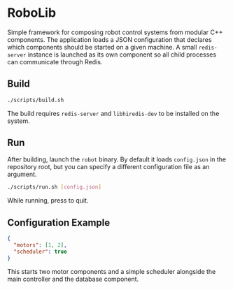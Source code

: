 # RoboLib

Simple framework for composing robot control systems from modular C++
components. The application loads a JSON configuration that declares
which components should be started on a given machine. A small
`redis-server` instance is launched as its own component so all child
processes can communicate through Redis.

## Build

```bash
./scripts/build.sh
```

The build requires `redis-server` and `libhiredis-dev` to be installed
on the system.

## Run

After building, launch the `robot` binary. By default it loads
`config.json` in the repository root, but you can specify a different
configuration file as an argument.

```bash
./scripts/run.sh [config.json]
```

While running, press <enter> to quit.

## Configuration Example

```json
{
  "motors": [1, 2],
  "scheduler": true
}
```

This starts two motor components and a simple scheduler alongside the
main controller and the database component.
